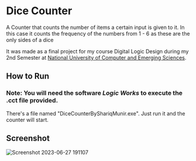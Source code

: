 

 # Dice Counter 

A Counter that counts the number of items a certain input is given to it. In this case it counts the frequency of the numbers from 1 - 6 as these are the only sides of a dice

It was made as a final project for my course Digital Logic Design during my 2nd Semester at [National University of Computer and Emerging Sciences](http://nu.edu.pk/).

## How to Run

### Note: You will need the software <em>Logic Works</em> to execute the .cct file provided.

There's a file named "DiceCounterByShariqMunir.exe". Just run it and the counter will start.

## Screenshot

![Screenshot 2023-06-27 191107](https://github.com/shariqmunir99/Dice-Counter/assets/114104536/136343da-1b5c-4042-95c2-5a333984fbd2)
